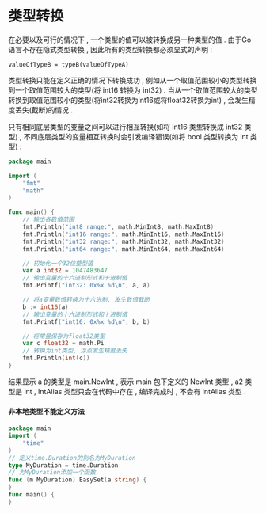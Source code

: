 # 类型转换

在必要以及可行的情况下 , 一个类型的值可以被转换成另一种类型的值 . 由于Go语言不存在隐式类型转换 , 因此所有的类型转换都必须显式的声明 :

```
valueOfTypeB = typeB(valueOfTypeA)
```

类型转换只能在定义正确的情况下转换成功 , 例如从一个取值范围较小的类型转换到一个取值范围较大的类型\(将 int16 转换为 int32\) . 当从一个取值范围较大的类型转换到取值范围较小的类型\(将int32转换为int16或将float32转换为int\) , 会发生精度丢失\(截断\)的情况 .

只有相同底层类型的变量之间可以进行相互转换\(如将 int16 类型转换成 int32 类型\) , 不同底层类型的变量相互转换时会引发编译错误\(如将 bool 类型转换为 int 类型\) :

```go
package main

import (
    "fmt"
    "math"
)

func main() {
    // 输出各数值范围
    fmt.Println("int8 range:", math.MinInt8, math.MaxInt8)
    fmt.Println("int16 range:", math.MinInt16, math.MaxInt16)
    fmt.Println("int32 range:", math.MinInt32, math.MaxInt32)
    fmt.Println("int64 range:", math.MinInt64, math.MaxInt64)

    // 初始化一个32位整型值
    var a int32 = 1047483647
    // 输出变量的十六进制形式和十进制值
    fmt.Printf("int32: 0x%x %d\n", a, a)

    // 将a变量数值转换为十六进制, 发生数值截断
    b := int16(a)
    // 输出变量的十六进制形式和十进制值
    fmt.Printf("int16: 0x%x %d\n", b, b)

    // 将常量保存为float32类型
    var c float32 = math.Pi
    // 转换为int类型, 浮点发生精度丢失
    fmt.Println(int(c))
}
```

结果显示 a 的类型是 main.NewInt , 表示 main 包下定义的 NewInt 类型 , a2 类型是 int , IntAlias 类型只会在代码中存在 , 编译完成时 , 不会有 IntAlias 类型 . 

#### 非本地类型不能定义方法

```go
package main
import (
    "time"
)
// 定义time.Duration的别名为MyDuration
type MyDuration = time.Duration
// 为MyDuration添加一个函数
func (m MyDuration) EasySet(a string) {
}
func main() {
}
```



